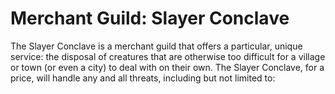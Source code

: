 # Merchant Guild: Slayer Conclave
The Slayer Conclave is a merchant guild that offers a particular, unique service: the disposal of creatures that are otherwise too difficult for a village or town (or even a city) to deal with on their own. The Slayer Conclave, for a price, will handle any and all threats, including but not limited to: 